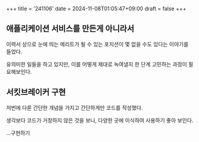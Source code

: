+++
title = '241106'
date = 2024-11-08T01:05:47+09:00
draft = false
+++

## 애플리케이션 서비스를 만든게 아니라서

이력서 상으로 눈에 띄는 메리트가 될 수 있는 포지션이 몇 없을 수도 있다는 이야기를 들었다.

유의미한 일들을 하고 있지만, 이를 어떻게 제대로 녹여낼지 한 단계 고민하는 과정이 필요해보인다.

## 서킷브레이커 구현

저번에 다룬 간단한 개념을 가지고 간단하게만 코드를 작성했다.

생각보다 코드가 거창하지 않은 것을 보니, 다양한 곳에 이식하여 사용하기 좋아 보인다.

...구현하기
